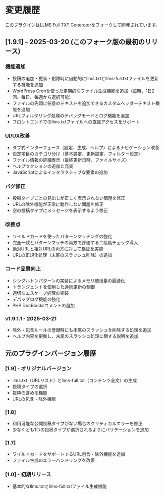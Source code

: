 # 変更履歴

このプラグインは[LLMS Full TXT Generator](https://wordpress.org/plugins/llms-full-txt-generator/)をフォークして開発されています。

## [1.9.1] - 2025-03-20 (このフォーク版の最初のリリース)

### 機能追加
- 投稿の追加・更新・削除時に自動的にllms.txtとllms-full.txtファイルを更新する機能を追加
- WordPress Cronを使った定期的なファイル生成機能を追加（毎時、1日2回、毎日、毎週から選択可能）
- ファイルの先頭に任意のテキストを追加できるカスタムヘッダーテキスト機能を追加
- URLフィルタリング処理のデバッグモードとログ機能を追加
- フロントエンドでのllms.txtファイルへの直接アクセスをサポート

### UI/UX改善
- タブ式インターフェース（設定、生成、ヘルプ）によるナビゲーション改善
- 設定項目のカテゴリ分け（基本設定、更新設定、フィルター設定）
- ファイル情報の詳細表示（最終更新日時、ファイルサイズ）
- ヘルプセクションの追加と充実
- JavaScriptによるインタラクティブな要素の追加

### バグ修正
- 投稿タイプごとの見出しが正しく表示されない問題を修正
- URLの除外機能が正常に動作しない問題を修正
- 空の投稿タイプにメッセージを表示するよう修正

### 改善点
- ワイルドカードを使ったパターンマッチングの強化
- 完全一致とパターンマッチの両方で評価する二段階チェック導入
- 絶対URLと相対URLの両方に対して検証を実施
- URLの正規化処理（末尾のスラッシュ削除）の追加

### コード品質向上
- シングルトンパターンの実装によるメモリ使用量の最適化
- トランジェントを使用した連続更新の制御
- 適切なエスケープ処理の実装
- デバッグログ機能の強化
- PHP DocBlocksコメントの追加

### v1.9.1.1 - 2025-03-21
- 除外・包含ルールの登録時にも末尾のスラッシュを削除する処理を追加
- ヘルプ内容を更新し、末尾のスラッシュ処理に関する説明を追加

## 元のプラグインバージョン履歴

### [1.9] - オリジナルバージョン
- llms.txt（URLリスト）とllms-full.txt（コンテンツ全文）の生成
- 投稿タイプの選択
- 抜粋の含める機能
- URLの包含・除外機能

### [1.8]
- 利用可能な公開投稿タイプがない場合のクリティカルエラーを修正
- 少なくとも1つの投稿タイプが選択されるようにバリデーションを追加

### [1.7]
- ワイルドカードをサポートするURL包含・除外機能を追加
- ファイル生成のエラーハンドリングを改善

### [1.0] - 初期リリース
- 基本的なllms.txtとllms-full.txtファイル生成機能
